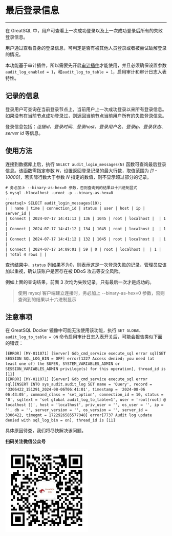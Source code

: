 # 最后登录信息
---

在 GreatSQL 中，用户可查看上一次成功登录以及上一次成功登录后所有的失败登录信息。

用户通过查看自身的登录信息，可判定是否有被其他人员登录或者被尝试破解登录的情况。

本功能基于审计插件，所以需要先开启[审计插件](./5-4-security-audit.md)才能使用，并且必须确保设置参数 `audit_log_enabled = 1`，和`audit_log_to_table = 1`，启用审计和审计日志入表特性。

## 记录的信息

登录用户可查询在当前登录节点上，当前用户上一次成功登录以来所有登录信息。如果没有在当前节点成功登录过，则返回当前节点当前用户所有的失败登录信息。

登录信息包括：*连接id、登录时间、登录host、登录用户名、登录ip、登录状态、server id* 等信息。

## 使用方法

连接到数据库上后，执行 `SELECT audit_login_messages(N)` 函数可查询最后登录信息。该函数需指定参数 *N*，设置返回登录记录的最大行数，取值范围为 *[1 - 10000]*，若实际行数大于参数 *N* 指定的数值，则不显示超过部分的记录。

```shell
# 务必加上 --binary-as-hex=0 参数，否则查询到的结果以十六进制显式
$ mysql -hlocalhost -uroot -p --binary-as-hex=0
...
greatsql> SELECT audit_login_messages(10);
| | name | time | connection_id | status | user | host | ip | server_id |
| Connect | 2024-07-17 14:41:13 | 136 | 1045 | root | localhost |  | 1 |
| Connect | 2024-07-17 14:41:12 | 134 | 1045 | root | localhost |  | 1 |
| Connect | 2024-07-17 14:41:12 | 132 | 1045 | root | localhost |  | 1 |
| Connect | 2024-07-17 14:09:01 | 59 | 0 | root | localhost |  | 1 |
| Total 4 rows | |
```

查询结果中，`status` 列如果不为0，则表示这是一次登录失败的记录，管理员应该加以重视，确认该账户是否存在被 DDoS 攻击等安全风险。

例如上面的查询结果，前面 3 次均为失败记录，只有最后一次才是成功的。

> 使用 mysql 客户端建立连接时，务必加上 --binary-as-hex=0 参数，否则查询到的结果以十六进制显示

## 注意事项

在 GreatSQL Docker 镜像中可能无法使用该功能，执行 `SET GLOBAL audit_log_to_table = ON` 命令启用审计日志入表开关后，可能会报告类似下面的错误：

```
[ERROR] [MY-011071] [Server] Gdb_cmd_service execute_sql error sql[SET SESSION SQL_LOG_BIN = OFF] error[1227 Access denied; you need (at least one of) the SUPER, SYSTEM_VARIABLES_ADMIN or SESSION_VARIABLES_ADMIN privilege(s) for this operation], thread_id is [11]
[ERROR] [MY-011071] [Server] Gdb_cmd_service execute_sql error sql[INSERT INTO sys_audit.audit_log SET name = 'Query', record = '3306422_151291_2024-08-06T06:41:01', timestamp = '2024-08-06 06:43:05', command_class = 'set_option', connection_id = 10, status = '0', sqltext = 'set global audit_log_to_table=1', user = 'root[root] @ localhost []', host = 'localhost', priv_user = '', os_user = '', ip = '', db = '', server_version = '', os_version = '', server_id = 3306422, timegmt = 1722926585577048] error[7737 Audit log update denied with sql_log_bin = on], thread_id is [11]
```

具体原因待查，我们将尽快解决该问题。


**扫码关注微信公众号**

![greatsql-wx](../greatsql-wx.jpg)
